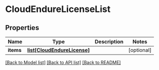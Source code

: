 # CloudEndureLicenseList

## Properties
Name | Type | Description | Notes
------------ | ------------- | ------------- | -------------
**items** | [**list[CloudEndureLicense]**](CloudEndureLicense.md) |  | [optional]

[[Back to Model list]](API_README.md#documentation-for-models) [[Back to API list]](API_README.md#documentation-for-api-endpoints) [[Back to README]](API_README.md)

